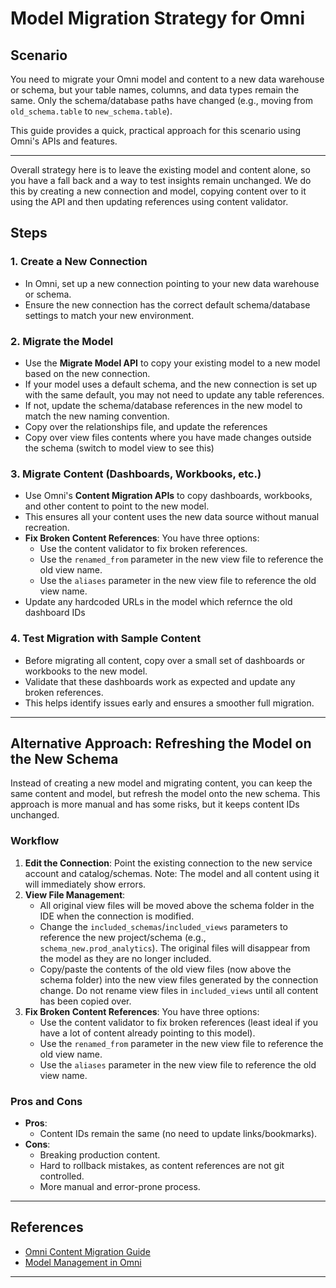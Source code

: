# Model Migration Strategy for Omni

## Scenario
You need to migrate your Omni model and content to a new data warehouse or schema, but your table names, columns, and data types remain the same. Only the schema/database paths have changed (e.g., moving from `old_schema.table` to `new_schema.table`).

This guide provides a quick, practical approach for this scenario using Omni's APIs and features.

---
Overall strategy here is to leave the existing model and content alone, so you have a fall back and a way to test insights remain unchanged. We do this by creating a new connection and model, copying content over to it using the API and then updating references using content validator.

## Steps

### 1. Create a New Connection
- In Omni, set up a new connection pointing to your new data warehouse or schema.
- Ensure the new connection has the correct default schema/database settings to match your new environment.

### 2. Migrate the Model
- Use the **Migrate Model API** to copy your existing model to a new model based on the new connection.
- If your model uses a default schema, and the new connection is set up with the same default, you may not need to update any table references.
- If not, update the schema/database references in the new model to match the new naming convention.
- Copy over the relationships file, and update the references
- Copy over view files contents where you have made changes outside the schema (switch to model view to see this)

### 3. Migrate Content (Dashboards, Workbooks, etc.)
- Use Omni's **Content Migration APIs** to copy dashboards, workbooks, and other content to point to the new model.
- This ensures all your content uses the new data source without manual recreation.
- **Fix Broken Content References**: You have three options:
   - Use the content validator to fix broken references.
   - Use the `renamed_from` parameter in the new view file to reference the old view name.
   - Use the `aliases` parameter in the new view file to reference the old view name.
- Update any hardcoded URLs in the model which refernce the old dashboard IDs

### 4. Test Migration with Sample Content
- Before migrating all content, copy over a small set of dashboards or workbooks to the new model.
- Validate that these dashboards work as expected and update any broken references.
- This helps identify issues early and ensures a smoother full migration.

---

## Alternative Approach: Refreshing the Model on the New Schema

Instead of creating a new model and migrating content, you can keep the same content and model, but refresh the model onto the new schema. This approach is more manual and has some risks, but it keeps content IDs unchanged.

### Workflow
1. **Edit the Connection**: Point the existing connection to the new service account and catalog/schemas. Note: The model and all content using it will immediately show errors.
2. **View File Management**:
   - All original view files will be moved above the schema folder in the IDE when the connection is modified.
   - Change the `included_schemas`/`included_views` parameters to reference the new project/schema (e.g., `schema_new.prod_analytics`). The original files will disappear from the model as they are no longer included.
   - Copy/paste the contents of the old view files (now above the schema folder) into the new view files generated by the connection change. Do not rename view files in `included_views` until all content has been copied over.
3. **Fix Broken Content References**: You have three options:
   - Use the content validator to fix broken references (least ideal if you have a lot of content already pointing to this model).
   - Use the `renamed_from` parameter in the new view file to reference the old view name.
   - Use the `aliases` parameter in the new view file to reference the old view name.

### Pros and Cons
- **Pros**:
  - Content IDs remain the same (no need to update links/bookmarks).
- **Cons**:
  - Breaking production content.
  - Hard to rollback mistakes, as content references are not git controlled.
  - More manual and error-prone process.

---

## References
- [Omni Content Migration Guide](https://docs.omni.co/docs/finding-content/migrate-content)
- [Model Management in Omni](https://docs.omni.co/docs/modeling/model-management)

---

